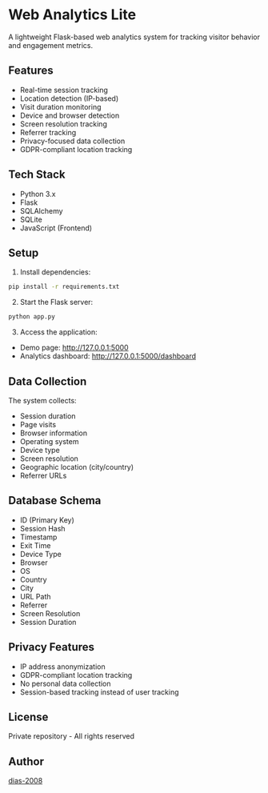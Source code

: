 # Web Analytics Lite

A lightweight Flask-based web analytics system for tracking visitor behavior and engagement metrics.

## Features

- Real-time session tracking
- Location detection (IP-based)
- Visit duration monitoring
- Device and browser detection
- Screen resolution tracking
- Referrer tracking
- Privacy-focused data collection
- GDPR-compliant location tracking

## Tech Stack

- Python 3.x
- Flask
- SQLAlchemy
- SQLite
- JavaScript (Frontend)

## Setup

1. Install dependencies:
```bash
pip install -r requirements.txt
```

2. Start the Flask server:
```bash
python app.py
```

3. Access the application:
- Demo page: http://127.0.0.1:5000
- Analytics dashboard: http://127.0.0.1:5000/dashboard

## Data Collection

The system collects:
- Session duration
- Page visits
- Browser information
- Operating system
- Device type
- Screen resolution
- Geographic location (city/country)
- Referrer URLs

## Database Schema

- ID (Primary Key)
- Session Hash
- Timestamp
- Exit Time
- Device Type
- Browser
- OS
- Country
- City
- URL Path
- Referrer
- Screen Resolution
- Session Duration

## Privacy Features

- IP address anonymization
- GDPR-compliant location tracking
- No personal data collection
- Session-based tracking instead of user tracking

## License

Private repository - All rights reserved

## Author

[dias-2008](https://github.com/dias-2008)
